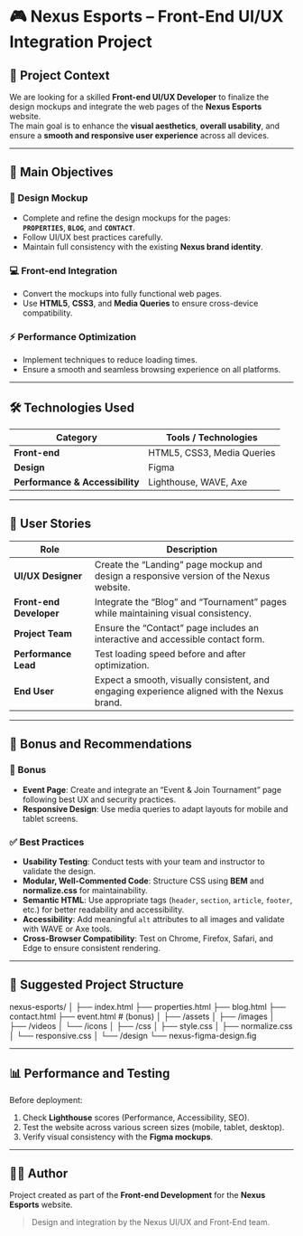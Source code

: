 # 🎮 Nexus Esports – Front-End UI/UX Integration Project

## 🧩 Project Context
We are looking for a skilled **Front-end UI/UX Developer** to finalize the design mockups and integrate the web pages of the **Nexus Esports** website.  
The main goal is to enhance the **visual aesthetics**, **overall usability**, and ensure a **smooth and responsive user experience** across all devices.

---

## 🚀 Main Objectives

### 🎨 Design Mockup
- Complete and refine the design mockups for the pages:  
  **`PROPERTIES`**, **`BLOG`**, and **`CONTACT`**.  
- Follow UI/UX best practices carefully.  
- Maintain full consistency with the existing **Nexus brand identity**.

### 💻 Front-end Integration
- Convert the mockups into fully functional web pages.  
- Use **HTML5**, **CSS3**, and **Media Queries** to ensure cross-device compatibility.  

### ⚡ Performance Optimization
- Implement techniques to reduce loading times.  
- Ensure a smooth and seamless browsing experience on all platforms.

---

## 🛠️ Technologies Used
| Category | Tools / Technologies |
|-----------|----------------------|
| **Front-end** | HTML5, CSS3, Media Queries |
| **Design** | Figma |
| **Performance & Accessibility** | Lighthouse, WAVE, Axe |

---

## 👥 User Stories

| Role | Description |
|------|--------------|
| **UI/UX Designer** | Create the “Landing” page mockup and design a responsive version of the Nexus website. |
| **Front-end Developer** | Integrate the “Blog” and “Tournament” pages while maintaining visual consistency. |
| **Project Team** | Ensure the “Contact” page includes an interactive and accessible contact form. |
| **Performance Lead** | Test loading speed before and after optimization. |
| **End User** | Expect a smooth, visually consistent, and engaging experience aligned with the Nexus brand. |

---

## 🌟 Bonus and Recommendations

### 🧱 Bonus
- **Event Page**: Create and integrate an “Event & Join Tournament” page following best UX and security practices.  
- **Responsive Design**: Use media queries to adapt layouts for mobile and tablet screens.

### ✅ Best Practices
- **Usability Testing**: Conduct tests with your team and instructor to validate the design.  
- **Modular, Well-Commented Code**: Structure CSS using **BEM** and **normalize.css** for maintainability.  
- **Semantic HTML**: Use appropriate tags (`header`, `section`, `article`, `footer`, etc.) for better readability and accessibility.  
- **Accessibility**: Add meaningful `alt` attributes to all images and validate with WAVE or Axe tools.  
- **Cross-Browser Compatibility**: Test on Chrome, Firefox, Safari, and Edge to ensure consistent rendering.  

---

## 📂 Suggested Project Structure

nexus-esports/
│
├── index.html
├── properties.html
├── blog.html
├── contact.html
├── event.html # (bonus)
│
├── /assets
│ ├── /images
│ ├── /videos
│ └── /icons
│
├── /css
│ ├── style.css
│ ├── normalize.css
│ └── responsive.css
│
└── /design
└── nexus-figma-design.fig

---

## 📊 Performance and Testing

Before deployment:
1. Check **Lighthouse** scores (Performance, Accessibility, SEO).  
2. Test the website across various screen sizes (mobile, tablet, desktop).  
3. Verify visual consistency with the **Figma mockups**.

---

## 👨‍💻 Author

Project created as part of the **Front-end Development** for the **Nexus Esports** website.  
> Design and integration by the Nexus UI/UX and Front-End team.
